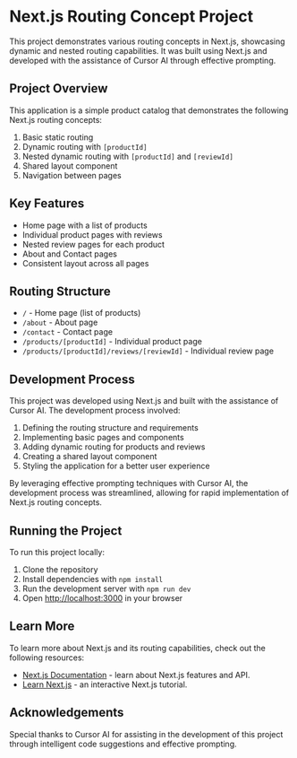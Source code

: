 # Next.js Routing Concept Project

This project demonstrates various routing concepts in Next.js, showcasing dynamic and nested routing capabilities. It was built using Next.js and developed with the assistance of Cursor AI through effective prompting.

## Project Overview

This application is a simple product catalog that demonstrates the following Next.js routing concepts:

1. Basic static routing
2. Dynamic routing with `[productId]`
3. Nested dynamic routing with `[productId]` and `[reviewId]`
4. Shared layout component
5. Navigation between pages

## Key Features

- Home page with a list of products
- Individual product pages with reviews
- Nested review pages for each product
- About and Contact pages
- Consistent layout across all pages

## Routing Structure

- `/` - Home page (list of products)
- `/about` - About page
- `/contact` - Contact page
- `/products/[productId]` - Individual product page
- `/products/[productId]/reviews/[reviewId]` - Individual review page

## Development Process

This project was developed using Next.js and built with the assistance of Cursor AI. The development process involved:

1. Defining the routing structure and requirements
2. Implementing basic pages and components
3. Adding dynamic routing for products and reviews
4. Creating a shared layout component
5. Styling the application for a better user experience

By leveraging effective prompting techniques with Cursor AI, the development process was streamlined, allowing for rapid implementation of Next.js routing concepts.

## Running the Project

To run this project locally:

1. Clone the repository
2. Install dependencies with `npm install`
3. Run the development server with `npm run dev`
4. Open [http://localhost:3000](http://localhost:3000) in your browser

## Learn More

To learn more about Next.js and its routing capabilities, check out the following resources:

- [Next.js Documentation](https://nextjs.org/docs) - learn about Next.js features and API.
- [Learn Next.js](https://nextjs.org/learn) - an interactive Next.js tutorial.

## Acknowledgements

Special thanks to Cursor AI for assisting in the development of this project through intelligent code suggestions and effective prompting.